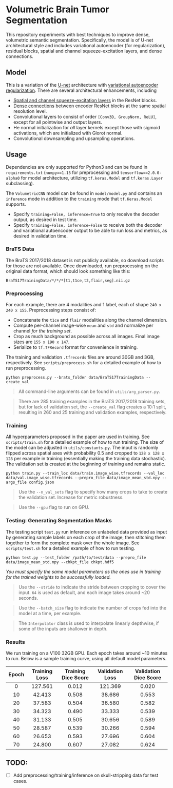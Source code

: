 # Volumetric Brain Tumor Segmentation
This repository experiments with best techniques to improve dense, volumetric semantic segmentation. Specifically, the model is of U-net architectural style and includes variational autoencoder (for regularization), residual blocks, spatial and channel squeeze-excitation layers, and dense connections.

## Model
This is a variation of the [U-net](https://arxiv.org/pdf/1606.06650.pdf) architecture with [variational autoencoder regularization](https://arxiv.org/pdf/1810.11654.pdf). There are several architectural enhancements, including
 - [Spatial and channel squeeze-excitation layers](https://arxiv.org/abs/1803.02579) in the ResNet blocks.
 - [Dense connections](https://arxiv.org/pdf/1608.06993.pdf) between encoder ResNet blocks at the same spatial resolution level.
 - Convolutional layers to consist of order `[Conv3D, GroupNorm, ReLU]`, except for all pointwise and output layers.
 - He normal initialization for *all* layer kernels except those with sigmoid activations, which are initialized with Glorot normal.
 - Convolutional downsampling and upsampling operations.

## Usage
Dependencies are only supported for Python3 and can be found in `requirements.txt` (`numpy==1.15` for preprocessing and `tensorflow==2.0.0-alpha0` for model architecture, utilizing `tf.keras.Model` and `tf.keras.Layer` subclassing).

The `VolumetricCNN` model can be found in `model/model.py` and contains an `inference` mode in addition to the `training` mode that `tf.Keras.Model` supports.
 - Specify `training=False, inference=True` to only receive the decoder output, as desired in test time.
 - Specify `training=False, inference=False` to receive both the decoder and variational autoencoder output to be able to run loss and metrics, as desired in validation time.

### BraTS Data
The BraTS 2017/2018 dataset is not publicly available, so download scripts for those are not available. Once downloaded, run preprocessing on the original data format, which should look something like this:
```
BraTS17TrainingData/*/*/*[t1,t1ce,t2,flair,seg].nii.gz
```

### Preprocessing
For each example, there are 4 modalities and 1 label, each of shape `240 x 240 x 155`. Preprocessing steps consist of:
 - Concatenate the `t1ce` and `flair` modalities along the channel dimension.
 - Compute per-channel image-wise `mean` and `std` and normalize per channel *for the training set*.
 - Crop as much background as possible across all images. Final image sizes are `155 x 190 x 147`.
 - Serialize to `tf.TFRecord` format for convenience in training.

The training and validation `.tfrecords` files are around 30GB and 3GB, respectively. See `scripts/preprocess.sh` for a detailed example of how to run preprocessing.
```
python preprocess.py --brats_folder data/BraTS17TrainingData --create_val
```

> All command-line arguments can be found in `utils/arg_parser.py`.

> There are 285 training examples in the BraTS 2017/2018 training sets, but for lack of validation set, the `--create_val` flag creates a 10:1 split, resulting in 260 and 25 training and validation examples, respectively.

### Training
All hyperparameters proposed in the paper are used in training. See `scripts/train.sh` for a detailed example of how to run training. The size of the model can be adjusted in `utils/constants.py`. The input is randomly flipped across spatial axes with probability 0.5 and cropped to `128 x 128 x 128` per example in training (essentially making the training data stochastic). The validation set is created at the beginning of training and remains static.
```
python train.py --train_loc data/train.image_wise.tfrecords --val_loc data/val.image_wise.tfrecords --prepro_file data/image_mean_std.npy --args_file config.json
```

> Use the `--n_val_sets` flag to specify how many crops to take to create the validation set. Increase for metric robustness.

> Use the `--gpu` flag to run on GPU.

### Testing: Generating Segmentation Masks
The testing script `test.py` run inference on unlabeled data provided as input by generating sample labels on each crop of the image, then stitching them together to form the complete mask over the whole image. See `scripts/test.sh` for a detailed example of how to run testing.
```
python test.py --test_folder /path/to/test/data --prepro_file data/image_mean_std.npy --chkpt_file chkpt.hdf5
```
*You must specify the same model parameters as the ones use in training for the trained weights to be successfully loaded.*

> Use the `--stride` to indicate the stride between cropping to cover the input. `64` is used as default, and each image takes around ~20 seconds.

> Use the `--batch_size` flag to indicate the number of crops fed into the model at a time, per example.

> The `Interpolator` class is used to interpolate linearly depthwise, if some of the inputs are shallower in depth.

### Results
We run training on a V100 32GB GPU. Each epoch takes around ~10 minutes to run. Below is a sample training curve, using all default model parameters.

|Epoch|Training Loss|Training Dice Score|Validation Loss|Validation Dice Score|
|:---:|:-----------:|:-----------------:|:-------------:|:-------------------:|
|0    |127.561      |0.012              |121.369        |0.020                |
|10   |42.413       |0.508              |38.686         |0.553                |
|20   |37.583       |0.504              |36.580         |0.582                |
|30   |34.323       |0.490              |33.333         |0.539                |
|40   |31.133       |0.505              |30.656         |0.589                |
|50   |28.587       |0.539              |30.266         |0.594                |
|60   |26.653       |0.593              |27.696         |0.604                |
|70   |24.800       |0.607              |27.082         |0.624                |

## TODO:
 - [ ] Add preprocessing/training/inference on skull-stripping data for test cases.
